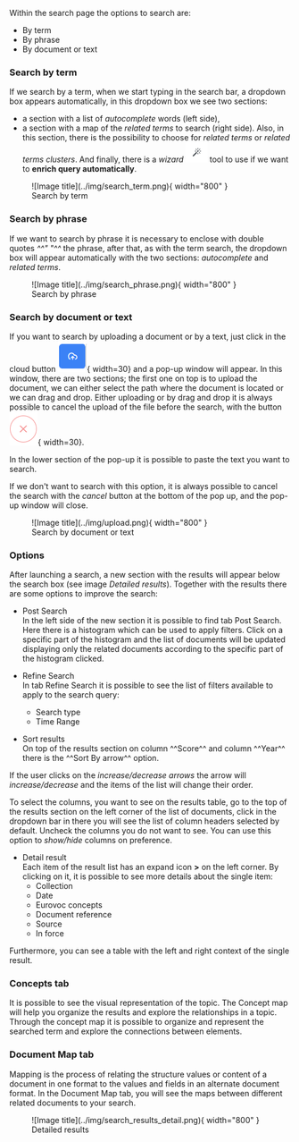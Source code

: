 
Within the search page the options to search are:

* By term
* By phrase
* By document or text
    

### Search by term
If we search by a term, when we start typing in the search bar, a dropdown box appears automatically, in this dropdown box we see two sections:

- a section with a list of *autocomplete* words (left side), 
- a section with a map of the *related terms* to search (right side). Also, in this section, there is the possibility to choose for *related terms* or *related terms clusters*. And finally, there is a *wizard* ![Image title](../img/wizard.png) tool to use if we want to **enrich query automatically**. 


<figure markdown>
  ![Image title](../img/search_term.png){ width="800" }
  <figcaption>Search by term</figcaption>
</figure>


### Search by phrase
If we want to search by phrase it is necessary to enclose with double quotes *^^" "^^* the phrase, after that, as with the term search, the dropdown box will appear automatically with the two sections: *autocomplete* and *related terms*.


<figure markdown>
  ![Image title](../img/search_phrase.png){ width="800" }
  <figcaption>Search by phrase</figcaption>
</figure>


### Search by document or text

If you want to search by uploading a document or by a text, just click in the cloud button ![Image title](../img/cloud-button.png){ width=30} and a pop-up window will appear. In this window, there are two sections; the first one on top is to upload the document, we can either select the path where the document is located or we can drag and drop. Either uploading or by drag and drop it is always possible to cancel the upload of the file before the search, with the button ![Image title](../img/cancel-upload.png){ width=30}.


In the lower section of the pop-up it is possible to paste the text you want to search. 


If we don't want to search with this option, it is always possible to cancel the search with the *cancel* button at the bottom of the pop up, and the pop-up window will close.

<figure markdown>
  ![Image title](../img/upload.png){ width="800" }
  <figcaption>Search by document or text</figcaption>
</figure>


### Options
After launching a search, a new section with the results will appear below the search box (see image *Detailed results*). Together with the results there are some options to improve the search:

- Post Search   
In the left side of the new section it is possible to find tab Post Search. Here there is a histogram which can be used to apply filters. Click on a specific part of the histogram and the list of documents will be updated displaying only the related documents according to the specific part of the histogram clicked.

- Refine Search      
In tab Refine Search it is possible to see the list of filters available to apply to the search query:     
    - Search type  
    - Time Range        

- Sort results        
On top of the results section on column ^^Score^^ and column ^^Year^^ there is the ^^Sort By arrow^^ option. 

If the user clicks on the *increase/decrease arrows* the arrow will *increase/decrease* and the items of the list will change their order.

To select the columns, you want to see on the results table, go to the top of the results section on the left corner of the list of documents, click in the dropdown bar in there you will see the list of column headers selected by default. Uncheck the columns you do not want to see.  You can use this option to *show/hide* columns on preference.

- Detail result                
Each item of the result list has an expand icon **>** on the left corner. By clicking on it, it is possible to see more details about the single item:          
    - Collection        
    - Date           
    - Eurovoc concepts
    - Document reference
    - Source
    - In force

Furthermore, you can see a table with the left and right context of the single result.

### Concepts tab           
It is possible to see the visual representation of the topic. The Concept map will help you organize the results and explore the relationships in a topic. Through the concept map it is possible to organize and represent the searched term and explore the connections between elements.  


### Document Map tab         
Mapping is the process of relating the structure values or content of a document in one format to the values and fields in an alternate document format. In the Document Map tab, you will see the maps between different related documents to your search.  

<figure markdown>
  ![Image title](../img/search_results_detail.png){ width="800" }
  <figcaption>Detailed results</figcaption>
</figure>
